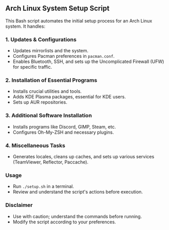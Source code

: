 ## Arch Linux System Setup Script

This Bash script automates the initial setup process for an Arch Linux system. It handles:

### 1. Updates & Configurations
- Updates mirrorlists and the system.
- Configures Pacman preferences in `pacman.conf`.
- Enables Bluetooth, SSH, and sets up the Uncomplicated Firewall (UFW) for specific traffic.

### 2. Installation of Essential Programs
- Installs crucial utilities and tools.
- Adds KDE Plasma packages, essential for KDE users.
- Sets up AUR repositories.

### 3. Additional Software Installation
- Installs programs like Discord, GIMP, Steam, etc.
- Configures Oh-My-ZSH and necessary plugins.

### 4. Miscellaneous Tasks
- Generates locales, cleans up caches, and sets up various services (TeamViewer, Reflector, Paccache).

### Usage
- Run `./setup.sh` in a terminal.
- Review and understand the script's actions before execution.

### Disclaimer
- Use with caution; understand the commands before running.
- Modify the script according to your preferences.
